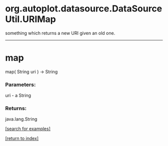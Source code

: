 # org.autoplot.datasource.DataSourceUtil.URIMap

something which returns a new URI given an old one.

***
<a name="map"></a>
# map
map( String uri ) &rarr; String



### Parameters:
uri - a String

### Returns:
java.lang.String


<a href="https://github.com/autoplot/dev/search?q=map&unscoped_q=map">[search for examples]</a>

<a href="https://github.com/autoplot/documentation/blob/master/javadoc/index-all.md">[return to index]</a>

